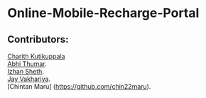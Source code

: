 # Online-Mobile-Recharge-Portal


## Contributors:

[Charith Kutikuppala](https://github.com/itsmeck24)  
[Abhi Thumar](https://github.com/AbhiThumar).    
[Izhan Sheth](https://github.com/Izhansheth).        
[Jay Vakhariya]().   
[Chintan Maru] (https://github.com/chin22maru).      


